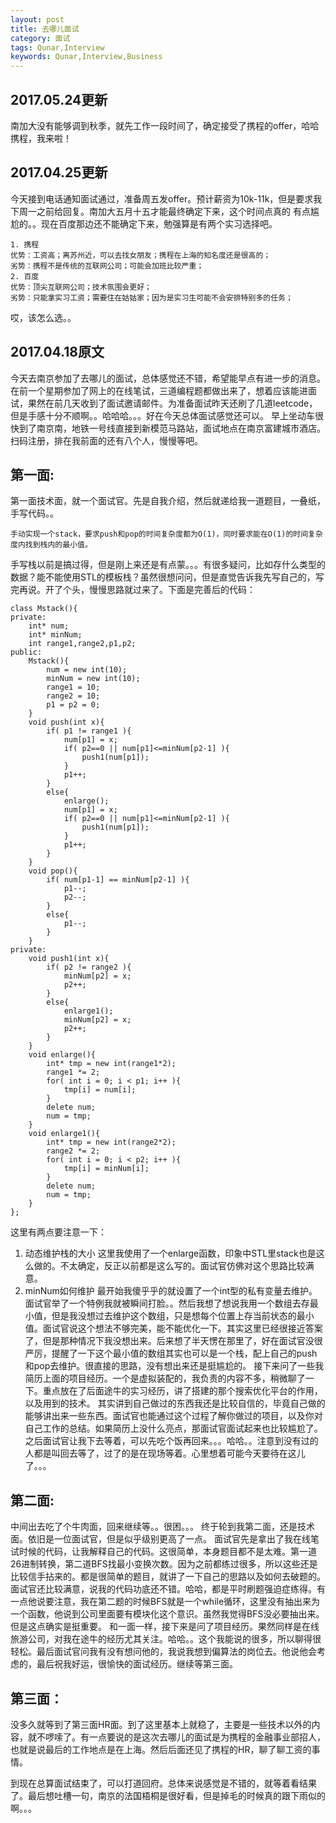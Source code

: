 ```yaml
---
layout: post
title: 去哪儿面试
category: 面试
tags: Qunar,Interview
keywords: Qunar,Interview,Business
---
```

## 2017.05.24更新

南加大没有能够调到秋季，就先工作一段时间了，确定接受了携程的offer，哈哈携程，我来啦！
## 2017.04.25更新

今天接到电话通知面试通过，准备周五发offer。预计薪资为10k-11k，但是要求我下周一之前给回复。南加大五月十五才能最终确定下来，这个时间点真的
有点尴尬的。。现在百度那边还不能确定下来，勉强算是有两个实习选择吧。
```
1. 携程 
优势：工资高；离苏州近，可以去找女朋友；携程在上海的知名度还是很高的；
劣势：携程不是传统的互联网公司；可能会加班比较严重；
2. 百度
优势：顶尖互联网公司；技术氛围会更好；
劣势：只能拿实习工资；需要住在姑姑家；因为是实习生可能不会安排特别多的任务；
```
哎，该怎么选。。
## 2017.04.18原文

今天去南京参加了去哪儿的面试，总体感觉还不错，希望能早点有进一步的消息。在前一个星期参加了网上的在线笔试，三道编程题都做出来了，想着应该能进面试，果然在前几天收到了面试邀请邮件。为准备面试昨天还刷了几道leetcode，但是手感十分不顺啊。。哈哈哈。。。好在今天总体面试感觉还可以。
早上坐动车很快到了南京南，地铁一号线直接到新模范马路站，面试地点在南京富建城市酒店。扫码注册，排在我前面的还有八个人，慢慢等吧。</br>
## 第一面:
第一面技术面，就一个面试官。先是自我介绍，然后就递给我一道题目，一叠纸，手写代码。。
```
手动实现一个stack，要求push和pop的时间复杂度都为O(1)，同时要求能在O(1)的时间复杂度内找到栈内的最小值。
```
手写栈以前是搞过得，但是刚上来还是有点蒙。。。有很多疑问，比如存什么类型的数据？能不能使用STL的模板栈？虽然很想问问，但是直觉告诉我先写自己的，写完再说。开了个头，慢慢思路就过来了。下面是完善后的代码：
```
class Mstack(){
private:
    int* num;
    int* minNum;
    int range1,range2,p1,p2;
public:
    Mstack(){
        num = new int(10);
        minNum = new int(10);
        range1 = 10;
        range2 = 10;
        p1 = p2 = 0;
    }
    void push(int x){
        if( p1 != range1 ){
            num[p1] = x;
            if( p2==0 || num[p1]<=minNum[p2-1] ){
                push1(num[p1]);
            }
            p1++;
        }
        else{
            enlarge();
            num[p1] = x;
            if( p2==0 || num[p1]<=minNum[p2-1] ){
                push1(num[p1]);
            }
            p1++;
        }
    }
    void pop(){
        if( num[p1-1] == minNum[p2-1] ){
            p1--;
            p2--;
        }
        else{
            p1--;
        }
    }
private:
    void push1(int x){
        if( p2 != range2 ){
            minNum[p2] = x;
            p2++;
        }
        else{
            enlarge1();
            minNum[p2] = x;
            p2++;
        }
    }
    void enlarge(){
        int* tmp = new int(range1*2);
        range1 *= 2;
        for( int i = 0; i < p1; i++ ){
            tmp[i] = num[i];
        }
        delete num;
        num = tmp;
    }
    void enlarge1(){
        int* tmp = new int(range2*2);
        range2 *= 2;
        for( int i = 0; i < p2; i++ ){
            tmp[i] = minNum[i];
        }
        delete num;
        num = tmp;
    }
};
```
这里有两点要注意一下：
1. 动态维护栈的大小
这里我使用了一个enlarge函数，印象中STL里stack也是这么做的。不太确定，反正以前都是这么写的。面试官仿佛对这个思路比较满意。
2. minNum如何维护
最开始我傻乎乎的就设置了一个int型的私有变量去维护。面试官举了一个特例我就被瞬间打脸。。然后我想了想说我用一个数组去存最小值，但是我没想过去维护这个数组，只是想每个位置上存当前状态的最小值。面试官说这个想法不够完美，能不能优化一下。其实这里已经很接近答案了，但是那种情况下我没想出来。后来想了半天愣在那里了，好在面试官没很严厉，提醒了一下这个最小值的数组其实也可以是一个栈，配上自己的push和pop去维护。很直接的思路，没有想出来还是挺尴尬的。
接下来问了一些我简历上面的项目经历。一个是虚拟装配的，我负责的内容不多，稍微聊了一下。重点放在了后面途牛的实习经历，讲了搭建的那个搜索优化平台的作用，以及用到的技术。
其实讲到自己做过的东西我还是比较自信的，毕竟自己做的能够讲出来一些东西。面试官也能通过这个过程了解你做过的项目，以及你对自己工作的总结。如果简历上没什么亮点，那面试官面试起来也比较尴尬了。
之后面试官让我下去等着，可以先吃个饭再回来。。。哈哈。。注意到没有过的人都是叫回去等了，过了的是在现场等着。心里想着可能今天要待在这儿了。。。</br>
## 第二面:

中间出去吃了个牛肉面，回来继续等。。很困。。。
终于轮到我第二面，还是技术面。依旧是一位面试官，但是似乎级别更高了一点。
面试官先是拿出了我在线笔试时候的代码，让我解释自己的代码。这很简单，本身题目都不是太难。第一道26进制转换，第二道BFS找最小变换次数。因为之前都练过很多，所以这些还是比较信手拈来的。都是很简单的题目，就讲了一下自己的思路以及如何去破题的。面试官还比较满意，说我的代码功底还不错。哈哈，都是平时刷题强迫症练得。有一点他说要注意，我在第二题的时候BFS就是一个while循环，这里没有抽出来为一个函数，他说到公司里面要有模块化这个意识。虽然我觉得BFS没必要抽出来。但是这点确实是挺重要。
和一面一样，接下来是问了项目经历。果然同样是在线旅游公司，对我在途牛的经历尤其关注。哈哈。。这个我能说的很多，所以聊得很轻松。最后面试官问我有没有想问他的，我说我想到偏算法的岗位去。他说他会考虑的，最后祝我好运，很愉快的面试经历。继续等第三面。</br>
## 第三面：
没多久就等到了第三面HR面。到了这里基本上就稳了，主要是一些技术以外的内容，就不啰嗦了。有一点要说的是这次去哪儿的面试是为携程的金融事业部招人，也就是说最后的工作地点是在上海。然后后面还见了携程的HR，聊了聊工资的事情。

到现在总算面试结束了，可以打道回府。总体来说感觉是不错的，就等着看结果了。最后想吐槽一句，南京的法国梧桐是很好看，但是掉毛的时候真的跟下雨似的啊。。。
